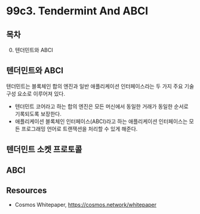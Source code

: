 # 99c3. Tendermint And ABCI
## 목차
0. 텐더민트와 ABCI

## 텐더민트와 ABCI 
텐더민트는 블록체인 합의 엔진과 일반 애플리케이션 인터페이스라는 두 가지 주요 기술 구성 요소로 이루어져 있다.
- 텐더민트 코어라고 하는 합의 엔진은 모든 머신에서 동일한 거래가 동일한 순서로 기록되도록 보장한다.
- 애플리케이션 블록체인 인터페이스(ABCI)라고 하는 애플리케이션 인터페이스는 모든 프로그래밍 언어로 트랜잭션을 처리할 수 있게 해준다.

## 텐더민트 소켓 프로토콜 
## ABCI 

## Resources
- Cosmos Whitepaper, https://cosmos.network/whitepaper